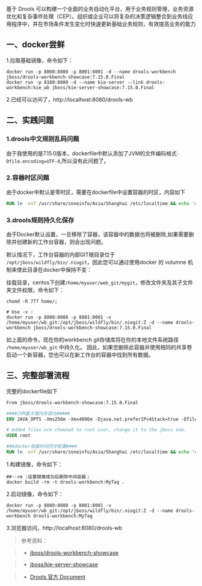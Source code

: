 基于 Drools 可以构建一个全面的业务自动化平台，用于业务规则管理，业务资源优化和复杂事件处理（CEP）。组织或企业可以将复杂的决策逻辑整合到业务线应用程序中，并在市场条件发生变化时快速更新基础业务规则，有效提高业务的能力
<!--more-->

## 一、docker尝鲜
1.拉取基础镜像，命令如下：

  ```shell
  docker run -p 8080:8080 -p 8001:8001 -d --name drools-workbench jboss/drools-workbench-showcase:7.15.0.Final
  docker run -p 8180:8080 -d --name kie-server --link drools-workbench:kie_wb jboss/kie-server-showcase:7.15.0.Final
  ```
2.已经可以访问了，http://localhost:8080/drools-wb


## 二、实践问题

### 1.drools中文规则乱码问题

由于我使用的是7.15.0版本，dockerfile中默认添加了JVM的文件编码格式`-Dfile.encoding=UTF-8`,所以没有此问题了。

### 2.容器时区问题

由于docker中默认是零时区，需要在dockerfile中设置容器的时区，内容如下
```Dockerfile
RUN ln -snf /usr/share/zoneinfo/Asia/Shanghai /etc/localtime && echo 'Asia/Shanghai' > /etc/timezone
```

### 3.drools规则持久化保存

由于Docker默认设置，一旦移除了容器，该容器中的数据也将被删除,如果需要删除并创建新的工作台容器，则会出现问题。

默认情况下，工作台容器的内部GIT根目录位于 `/opt/jboss/wildfly/bin/.niogit`，因此您可以通过使用docker 的 volumne 机制来使此目录在docker中保持不变：

挂载目录，centos下创建`/home/myuser/web_git/mygit`，修改文件夹及其子文件夹文件权限，命令如下：

```shell
chomd -R 777 home/;
```
```shell
# Use -v :
docker run -p 8080:8080 -p 8001:8001 -v /home/myuser/wb_git:/opt/jboss/wildfly/bin/.niogit:Z -d --name drools-workbench jboss/drools-workbench-showcase:7.15.0.Final
```

如上面的命令，现在你的workbench git存储库将在你的本地文件系统路径 `/home/myuser/wb_git` 中持久化。 因此，如果您删除此容器并使用相同的共享卷启动一个新容器，您也可以在新工作台的容器中找到所有数据。


## 三、完整部署流程

完整的dockerfile如下

```dockerfile
From jboss/drools-workbench-showcase:7.15.0.Final

####JVM最大堆内存调大#####
ENV JAVA_OPTS -Xms256m -Xmx4096m -Djava.net.preferIPv4Stack=true -Dfile.encoding=UTF-8

# Added files are chowned to root user, change it to the jboss one.
USER root

###docker容器时间同步配置####
RUN ln -snf /usr/share/zoneinfo/Asia/Shanghai /etc/localtime && echo 'Asia/Shanghai' > /etc/timezone

```

1.构建镜像，命令如下：
```shell
##--rm :设置镜像成功后删除中间容器；
docker build -rm -t drools-workbench:MyTag .
```
2.启动镜像，命令如下：
```shell
docker run -p 8080:8080 -p 8001:8001 -v /home/myuser/wb_git:/opt/jboss/wildfly/bin/.niogit:Z -d --name drools-workbench drools-workbench:MyTag
```
3.浏览器访问，http://localhost:8080/drools-wb


>参考资料：

>   - [jboss/drools-workbench-showcase](https://hub.docker.com/r/jboss/drools-workbench-showcase)

>   - [jboss/kie-server-showcase](https://hub.docker.com/r/jboss/kie-server-showcase)

>   - [Drools 官方 Document](https://docs.jboss.org/drools/release/7.16.0.Final/drools-docs/html_single/index.html)